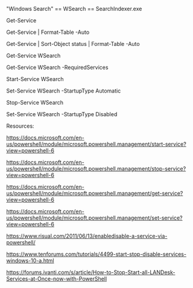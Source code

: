 "Windows Search" == WSearch == SearchIndexer.exe

Get-Service

Get-Service | Format-Table -Auto

Get-Service | Sort-Object status | Format-Table -Auto


Get-Service WSearch

Get-Service WSearch -RequiredServices

Start-Service WSearch

Set-Service WSearch -StartupType Automatic

Stop-Service WSearch

Set-Service WSearch -StartupType Disabled

Resources:

https://docs.microsoft.com/en-us/powershell/module/microsoft.powershell.management/start-service?view=powershell-6

https://docs.microsoft.com/en-us/powershell/module/microsoft.powershell.management/stop-service?view=powershell-6

https://docs.microsoft.com/en-us/powershell/module/microsoft.powershell.management/get-service?view=powershell-6

https://docs.microsoft.com/en-us/powershell/module/microsoft.powershell.management/set-service?view=powershell-6

https://www.risual.com/2011/06/13/enabledisable-a-service-via-powershell/

https://www.tenforums.com/tutorials/4499-start-stop-disable-services-windows-10-a.html

https://forums.ivanti.com/s/article/How-to-Stop-Start-all-LANDesk-Services-at-Once-now-with-PowerShell
